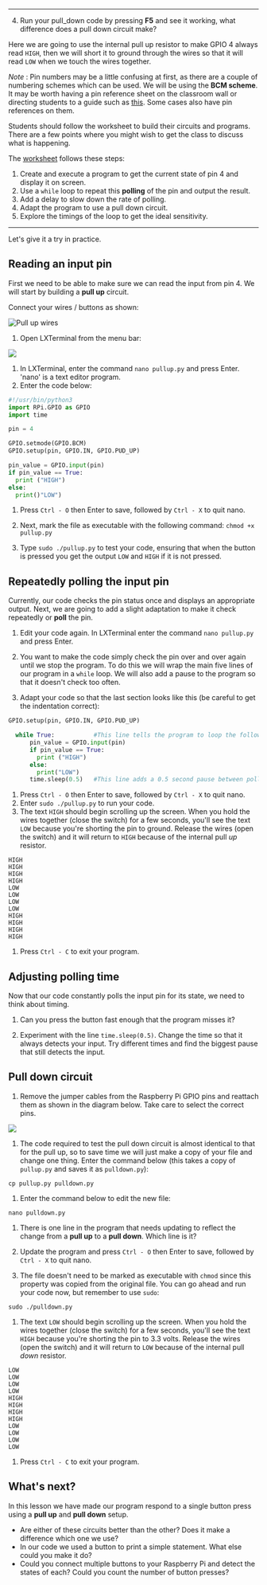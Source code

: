 







---
4. Run your pull_down code by pressing **F5** and see it working, what difference does a pull down circuit make?




Here we are going to use the internal pull up resistor to make GPIO 4 always read `HIGH`, then we will short it to ground through the wires so that it will read `LOW` when we touch the wires together.

*Note* : Pin numbers may be a little confusing at first, as there are a couple of numbering schemes which can be used. We will be using the **BCM scheme**. It may be worth having a pin reference sheet on the classroom wall or directing students to a guide such as [this](http://pi.gadgetoid.com/pinout). Some cases also have pin references on them.

Students should follow the worksheet to build their circuits and programs. There are a few points where you might wish to get the class to discuss what is happening.

The [worksheet](worksheet.md) follows these steps:

1. Create and execute a program to get the current state of pin 4 and display it on screen.
2. Use a `while` loop to repeat this **polling** of the pin and output the result.
3. Add a delay to slow down the rate of polling.
4. Adapt the program to use a pull down circuit.
4. Explore the timings of the loop to get the ideal sensitivity.
*****






Let's give it a try in practice.

## Reading an input pin

First we need to be able to make sure we can read the input from pin 4. We will start by building a **pull up** circuit.

Connect your wires / buttons as shown:

![Pull up wires](images/pull_up_wire.png)

1. Open LXTerminal from the menu bar:

  ![](images/lxterminal.png)

1. In LXTerminal, enter the command `nano pullup.py` and press Enter. 'nano' is a text editor program.
1. Enter the code below:

  ```python
  #!/usr/bin/python3
  import RPi.GPIO as GPIO
  import time

  pin = 4

  GPIO.setmode(GPIO.BCM)
  GPIO.setup(pin, GPIO.IN, GPIO.PUD_UP)

  pin_value = GPIO.input(pin)
  if pin_value == True:
    print ("HIGH")
  else:
    print()"LOW")
  ```



1. Press `Ctrl - O` then Enter to save, followed by `Ctrl - X` to quit nano.
1. Next, mark the file as executable with the following command:
`chmod +x pullup.py`

1. Type `sudo ./pullup.py` to test your code, ensuring that when the button is pressed you get the output `LOW` and `HIGH` if it is not pressed.

## Repeatedly polling the input pin

Currently, our code checks the pin status once and displays an appropriate output. Next, we are going to add a slight adaptation to make it check repeatedly or **poll** the pin.

1. Edit your code again. In LXTerminal enter the command `nano pullup.py` and press Enter.

1. You want to make the code simply check the pin over and over again until we stop the program. To do this we will wrap the main five lines of our program in a `while` loop. We will also add a pause to the program so that it doesn't check too often.

1. Adapt your code so that the last section looks like this (be careful to get the indentation correct):

  ```python
  GPIO.setup(pin, GPIO.IN, GPIO.PUD_UP)

    while True:           #This line tells the program to loop the following indented section
        pin_value = GPIO.input(pin)
        if pin_value == True:
          print ("HIGH")
        else:
          print("LOW")
        time.sleep(0.5)   #This line adds a 0.5 second pause between polls.
  ```

1. Press `Ctrl - O` then Enter to save, followed by `Ctrl - X` to quit nano.
1. Enter `sudo ./pullup.py` to run your code.
1. The text `HIGH` should begin scrolling up the screen. When you hold the wires together (close the switch) for a few seconds, you'll see the text `LOW` because you're shorting the pin to ground. Release the wires (open the switch) and it will return to `HIGH` because of the internal pull *up* resistor.

  ```
  HIGH
  HIGH
  HIGH
  HIGH
  LOW
  LOW
  LOW
  LOW
  HIGH
  HIGH
  HIGH
  HIGH
  ```

1. Press `Ctrl - C` to exit your program.

## Adjusting polling time

Now that our code constantly polls the input pin for its state, we need to think about timing.

1. Can you press the button fast enough that the program misses it?

1. Experiment with the line `time.sleep(0.5)`. Change the time so that it always detects your input. Try different times and find the biggest pause that still detects the input.

## Pull down circuit

1. Remove the jumper cables from the Raspberry Pi GPIO pins and reattach them as shown in the diagram below. Take care to select the correct pins.

  ![](images/pull_down_wire.png)

1. The code required to test the pull down circuit is almost identical to that for the pull up, so to save time we will just make a copy of your file and change one thing. Enter the command below (this takes a copy of `pullup.py` and saves it as `pulldown.py`):

  `cp pullup.py pulldown.py`

1. Enter the command below to edit the new file:

  `nano pulldown.py`

1. There is one line in the program that needs updating to reflect the change from a **pull up** to a **pull down**. Which line is it?

1. Update the program and press `Ctrl - O` then Enter to save, followed by `Ctrl - X` to quit nano.

1. The file doesn't need to be marked as executable with `chmod` since this property was copied from the original file. You can go ahead and run your code now, but remember to use `sudo`:

  `sudo ./pulldown.py`

1. The text `LOW` should begin scrolling up the screen. When you hold the wires together (close the switch) for a few seconds, you'll see the text `HIGH` because you're shorting the pin to 3.3 volts. Release the wires (open the switch) and it will return to `LOW` because of the internal pull *down* resistor.

  ```
  LOW
  LOW
  LOW
  LOW
  HIGH
  HIGH
  HIGH
  HIGH
  LOW
  LOW
  LOW
  LOW
  ```
1. Press `Ctrl - C` to exit your program.

## What's next?

In this lesson we have made our program respond to a single button press using a **pull up** and **pull down** setup.

- Are either of these circuits better than the other? Does it make a difference which one we use?
- In our code we used a button to print a simple statement. What else could you make it do?
- Could you connect multiple buttons to your Raspberry Pi and detect the states of each? Could you count the number of button presses?
